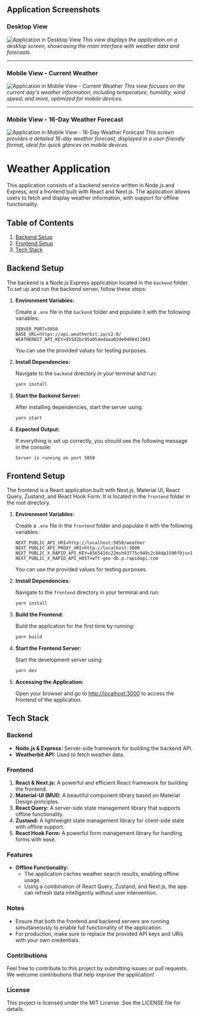
## Application Screenshots

### Desktop View
![Application in Desktop View](./img/desktop.png)
*This view displays the application on a desktop screen, showcasing the main interface with weather data and forecasts.*

---

### Mobile View - Current Weather
![Application in Mobile View - Current Weather](./img/mobile-forecast.png)
*This view focuses on the current day's weather information, including temperature, humidity, wind speed, and more, optimized for mobile devices.*

---

### Mobile View - 16-Day Weather Forecast
![Application in Mobile View - 16-Day Weather Forecast](./img/mobile-weather.png)
*This screen provides a detailed 16-day weather forecast, displayed in a user-friendly format, ideal for quick glances on mobile devices.*

# Weather Application

This application consists of a backend service written in Node.js and Express, and a frontend built with React and Next.js. The application allows users to fetch and display weather information, with support for offline functionality.

## Table of Contents

1. [Backend Setup](#backend-setup)
2. [Frontend Setup](#frontend-setup)
3. [Tech Stack](#tech-stack)

## Backend Setup

The backend is a Node.js Express application located in the `backend` folder. To set up and run the backend server, follow these steps:

1. **Environment Variables:**

   Create a `.env` file in the `backend` folder and populate it with the following variables:

   ```
   SERVER_PORT=5050
   BASE_URL=https://api.weatherbit.io/v2.0/
   WEATHERBIT_API_KEY=955d2bc95a054edaaa02de0488411043
   ```

   You can use the provided values for testing purposes.

2. **Install Dependencies:**

   Navigate to the `backend` directory in your terminal and run:

   ```bash
   yarn install
   ```

3. **Start the Backend Server:**

   After installing dependencies, start the server using:

   ```bash
   yarn start
   ```

4. **Expected Output:**

   If everything is set up correctly, you should see the following message in the console:

   ```
   Server is running on port 5050
   ```

## Frontend Setup

The frontend is a React application built with Next.js, Material UI, React Query, Zustand, and React Hook Form. It is located in the `frontend` folder in the root directory.

1. **Environment Variables:**

   Create a `.env` file in the `frontend` folder and populate it with the following variables:

   ```
   NEXT_PUBLIC_API_URI=http://localhost:5050/weather
   NEXT_PUBLIC_API_PROXY_URI=http://localhost:3000
   NEXT_PUBLIC_X_RAPID_API_KEY=8565416c22msh93775c949c2c84dp1596f0jsn11d462823f94
   NEXT_PUBLIC_X_RAPID_API_HOST=wft-geo-db.p.rapidapi.com
   ```

   You can use the provided values for testing purposes.

2. **Install Dependencies:**

   Navigate to the `frontend` directory in your terminal and run:

   ```bash
   yarn install
   ```

3. **Build the Frontend:**

   Build the application for the first time by running:

   ```bash
   yarn build
   ```

4. **Start the Frontend Server:**

   Start the development server using:

   ```bash
   yarn dev
   ```

5. **Accessing the Application:**

   Open your browser and go to [http://localhost:3000](http://localhost:3000) to access the frontend of the application.

## Tech Stack

### Backend
- **Node.js & Express:** Server-side framework for building the backend API.
- **Weatherbit API:** Used to fetch weather data.

### Frontend
1. **React & Next.js:** A powerful and efficient React framework for building the frontend.
2. **Material-UI (MUI):** A beautiful component library based on Material Design principles.
3. **React Query:** A server-side state management library that supports offline functionality.
4. **Zustand:** A lightweight state management library for client-side state with offline support.
5. **React Hook Form:** A powerful form management library for handling forms with ease.

### Features
- **Offline Functionality:**
  - The application caches weather search results, enabling offline usage.
  - Using a combination of React Query, Zustand, and Next.js, the app can refresh data intelligently without user intervention.

### Notes
- Ensure that both the frontend and backend servers are running simultaneously to enable full functionality of the application.
- For production, make sure to replace the provided API keys and URIs with your own credentials.

### Contributions
Feel free to contribute to this project by submitting issues or pull requests. We welcome contributions that help improve the application!

### License
This project is licensed under the MIT License. See the LICENSE file for details.
